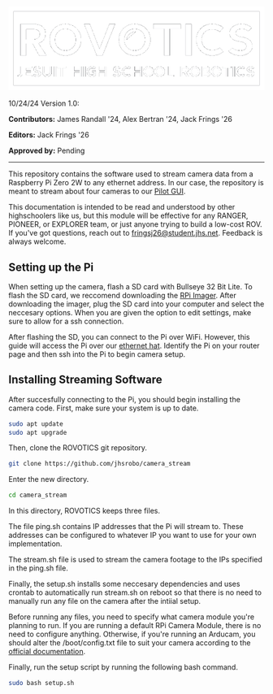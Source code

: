 ![Image](./img/logo.png)

10/24/24 Version 1.0:

**Contributors:** James Randall '24, Alex Bertran '24, Jack Frings '26

**Editors:** Jack Frings '26

**Approved by:** Pending

---
This repository contains the software used to stream camera data from a Raspberry Pi Zero 2W to any ethernet address. In our case, the repository is meant to stream about four cameras to our [Pilot GUI](https://github.com/jhsrobo/pilot_gui).

This documentation is intended to be read and understood by other highschoolers like us, but this module will be effective for any RANGER, PIONEER, or EXPLORER team, or just anyone trying to build a low-cost ROV. If you've got questions, reach out to fringsj26@student.jhs.net. Feedback is always welcome.

## Setting up the Pi
When setting up the camera, flash a SD card with Bullseye 32 Bit Lite. To flash the SD card, we reccomend downloading the [RPi Imager](https://www.raspberrypi.com/software/). After downloading the imager, plug the SD card into your computer and select the neccesary options. When you are given the option to edit settings, make sure to allow for a ssh connection.

After flashing the SD, you can connect to the Pi over WiFi. However, this guide will access the Pi over our [ethernet hat](https://www.waveshare.com/eth-usb-hub-hat-b.htm). Identify the Pi on your router page and then ssh into the Pi to begin camera setup.

## Installing Streaming Software
After succesfully connecting to the Pi, you should begin installing the camera code. First, make sure your system is up to date. 
~~~bash
sudo apt update
sudo apt upgrade
~~~
Then, clone the ROVOTICS git repository.
~~~bash
git clone https://github.com/jhsrobo/camera_stream
~~~
Enter the new directory.
~~~bash
cd camera_stream
~~~
In this directory, ROVOTICS keeps three files.

The file ping.sh contains IP addresses that the Pi will stream to. These addresses can be configured to whatever IP you want to use for your own implementation. 

The stream.sh file is used to stream the camera footage to the IPs specified in the ping.sh file. 

Finally, the setup.sh installs some neccesary dependencies and uses crontab to automatically run stream.sh on reboot so that there is no need to manually run any file on the camera after the intiial setup. 

Before running any files, you need to specify what camera module you're planning to run. If you are running a default RPi Camera Module, there is no need to configure anything. 
Otherwise, if you're running an Arducam, you should alter the /boot/config.txt file to suit your camera according to the [official documentation](https://docs.arducam.com/Raspberry-Pi-Camera/Native-camera/5MP-OV5647/#selection-guide).

Finally, run the setup script by running the following bash command.
~~~bash
sudo bash setup.sh
~~~

